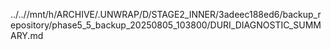 ../..//mnt/h/ARCHIVE/.UNWRAP/D/STAGE2_INNER/3adeec188ed6/backup_repository/phase5_5_backup_20250805_103800/DURI_DIAGNOSTIC_SUMMARY.md